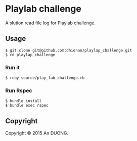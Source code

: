 # Playlab challenge

A slution read file log for Playlab challenge.

## Usage

```shell
$ git clone git@github.com:dhienan/playlap_challenge.git
$ cd playlap_challenge
```
### Run it

```shell
$ ruby source/play_lab_challenge.rb
```
### Run Rspec

```shell
$ bundle install
$ bundle exec rspec
```

## Copyright

Copyright © 2015 An DUONG.